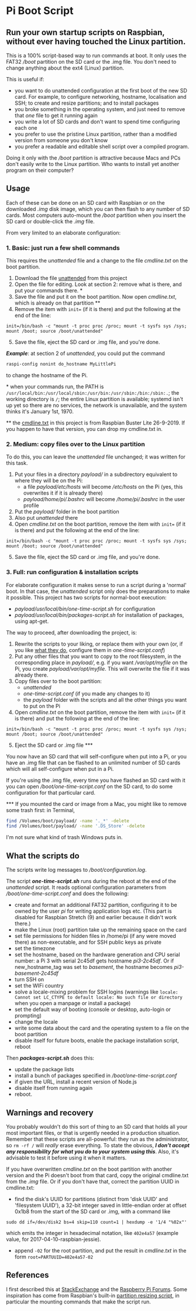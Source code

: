 # Pi Boot Script
## Run your own startup scripts on Raspbian, without ever having touched the Linux partition.

This is a 100% script-based way to run commands at boot. It only uses the FAT32 */boot* partition on the SD card or the .img file. You don't need to change anything about the ext4 (Linux) partition.

This is useful if:

* you want to do unattended configuration at the first boot of the new SD card. For example, to configure networking, hostname, localisation and SSH; to create and resize partitions; and to install packages
* you broke something in the operating system, and just need to remove that *one* file to get it running again
* you write a lot of SD cards and don't want to spend time configuring each one
* you prefer to use the pristine Linux partition, rather than a modified version from someone you don't know
* you prefer a readable and editable shell script over a compiled program.

Doing it only with the */boot* partition is attractive because Macs and PCs don't easily write to the Linux partition. Who wants to install yet another program on their computer?

## Usage
Each of these can be done on an SD card with Raspbian or on the downloaded *.img* disk image, which you can then flash to any number of SD cards. Most computers auto-mount the */boot* partition when you insert the SD card or double-click the *.img* file.

From very limited to an elaborate configuration:
### 1. Basic: just run a few shell commands
This requires the *unattended* file and a change to the file *cmdline.txt* on the boot partition.

1. Download the file [unattended](./unattended) from this project
2. Open the file for editing. Look at section 2: remove what is there, and put your commands there. \*
3. Save the file and put it on the boot partition. Now open *cmdline.txt*, which is already on that partition \*\*
4. Remove the item with `init=` (if it is there) and put the following at the end of the line:
```
init=/bin/bash -c "mount -t proc proc /proc; mount -t sysfs sys /sys; mount /boot; source /boot/unattended"
```
5. Save the file, eject the SD card or .img file, and you're done.

***Example***: at section 2 of *unattended*, you could put the command

```bash
raspi-config nonint do_hostname MyLittlePi
```
to change the hostname of the Pi.

\* when your commands run, the PATH is `/usr/local/bin:/usr/local/sbin:/usr/bin:/usr/sbin:/bin:/sbin:.`; the working directory is `/`; the entire Linux partition is available; systemd isn't up yet so there are no services, the network is unavailable, and the system thinks it's January 1st, 1970.

\*\* the [cmdline.txt](./cmdline.txt) in this project is from Raspbian Buster Lite 26-9-2019. If you happen to have that version, you can drop my cmdline.txt in.

### 2. Medium: copy files over to the Linux partition
To do this, you can leave the *unattended* file unchanged; it was written for this task.

1. Put your files in a directory *payload/* in a subdirectory equivalent to where they will be on the Pi:
    * a file *payload/etc/hosts* will become */etc/hosts* on the Pi (yes, this overwrites it if it is already there)
    * *payload/home/pi/.bashrc* will become */home/pi/.bashrc* in the user profile
2. Put the *payload/* folder in the boot partition
3. Also put *unattended* there
4. Open *cmdline.txt* on the boot partition, remove the item with `init=` (if it is there) and put the following at the end of the line:  
```
init=/bin/bash -c "mount -t proc proc /proc; mount -t sysfs sys /sys; mount /boot; source /boot/unattended"
```
5. Save the file, eject the SD card or .img file, and you're done.

### 3. Full: run configuration & installation scripts

For elaborate configuration it makes sense to run a script during a 'normal' boot. In that case, the *unattended* script only does the preparations to make it possible. This project has two scripts for normal-boot execution:

* *payload/usr/local/bin/one-time-script.sh* for configuration
* *payload/usr/local/bin/packages-script.sh* for installation of packages, using apt-get.

The way to proceed, after downloading the project, is:

1. Rewrite the scripts to your liking, or replace them with your own (or, if you like [what they do](#what-the-scripts-do), configure them in *one-time-script.conf*)
2. Put any other files that you want to copy to the root filesystem, in the corresponding place in *payload/*, e.g. if you want */var/opt/myfile* on the Pi, you create *payload/var/opt/myfile*. This will overwrite the file if it was already there.
3. Copy files over to the boot partition:
    * *unattended*
    * *one-time-script.conf* (if you made any changes to it)
    * the *payload* folder with the scripts and all the other things you want to put on the Pi
4. Open *cmdline.txt* on the boot partition, remove the item with `init=` (if it is there) and put the following at the end of the line:  
```
init=/bin/bash -c "mount -t proc proc /proc; mount -t sysfs sys /sys; mount /boot; source /boot/unattended"
```
5. Eject the SD card or .img file \*\*\*

You now have an SD card that will self-configure when put into a Pi, or you have an .img file that can be flashed to an unlimited number of SD cards which will all self-configure when put in a Pi.

If you're using the .img file, every time you have flashed an SD card with it you can open */boot/one-time-script.conf* on the SD card, to do some configuration for that particular card.

\*\*\* If you mounted the card or image from a Mac, you might like to remove some trash first: in Terminal,

```bash
find /Volumes/boot/payload/ -name '._*' -delete
find /Volumes/boot/payload/ -name '.DS_Store' -delete
```

I'm not sure what kind of trash Windows puts in.

## What the scripts do
The scripts write log messages to */boot/configuration.log*.

The script ***one-time-script.sh*** runs during the reboot at the end of the *unattended* script. It reads optional configuration parameters from */boot/one-time-script.conf* and does the following:

* create and format an additional FAT32 partition, configuring it to be owned by the user *pi* for writing application logs etc. (This part is disabled for Raspbian Stretch (9) and earlier because it didn't work there.)
* make the Linux (root) partition take up the remaining space on the card
* set file permissions for hidden files in /home/pi (if any were moved there) as non-executable, and for SSH public keys as private
* set the timezone
* set the hostname, based on the hardware generation and CPU serial number: a Pi 3 with serial 2c45df gets hostname *pi3-2c45df*. Or if new\_hostname\_tag was set to *basement*, the hostname becomes *pi3-basement-2c45df*
* turn SSH on
* set the WIFi country
* solve a locale-mixing problem for SSH logins (warnings like `locale: Cannot set LC_CTYPE to default locale: No such file or directory` when you open a manpage or install a package)
* set the default way of booting (console or desktop, auto-login or prompting)
* change the locale
* write some data about the card and the operating system to a file on the boot partition
* disable itself for future boots, enable the package installation script, reboot

Then ***packages-script.sh*** does this:

* update the package lists
* install a bunch of packages specified in */boot/one-time-script.conf*
* if given the URL, install a recent version of Node.js
* disable itself from running again
* reboot.

## Warnings and recovery
You probably wouldn't do this sort of thing to an SD card that holds all your most important files, or that is urgently needed in a production situation. Remember that these scripts are all-powerful: they run as the administrator, so `rm -rf /` will *really* erase everything. To state the obvious, ***I don't accept any responsibility for what you do to your system using this***. Also, it's advisable to test it before using it when it matters.

If you have overwritten *cmdline.txt* on the boot partition with another version and the Pi doesn't boot from that card, copy the original cmdline.txt from the *.img* file. Or if you don't have that, correct the partition UUID in cmdline.txt:

* find the disk's UUID for partitions (distinct from 'disk UUID' and 'filesystem UUID'), a 32-bit integer saved in little-endian order at offset 0x1b8 from the start of the SD card or .img, with a command like

```
sudo dd if=/dev/disk2 bs=4 skip=110 count=1 | hexdump -e '1/4 "%02x"'
```
which emits the integer in hexadecimal notation, like `402e4a57` (example value, for 2017-04-10-raspbian-jessie).

* append `-02` for the root partition, and put the result in *cmdline.txt* in the form `root=PARTUUID=402e4a57-02`

## References
I first described this at [StackExchange](https://raspberrypi.stackexchange.com/a/105534/94485) and the [Raspberry Pi Forums](https://www.raspberrypi.org/forums/viewtopic.php?p=1567588#p1567588). Some inspiration has come from Raspbian's built-in [partition resizing script](https://github.com/RPi-Distro/raspi-config/blob/master/usr/lib/raspi-config/init_resize.sh), in particular the mounting commands that make the script run.



